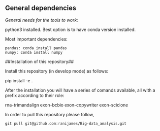 ## General dependencies ##

*General needs for the tools to work:*

python3 installed. Best option is to have conda version installed.

Most important dependencies:

```
pandas: conda install pandas
numpy: conda install numpy

```

##Installation of this repository##

Install this repository (in develop mode) as follows:

pip install -e .

After the installation you will have a series of comands available, all with a prefix according to their role:

rna-trimandalign
exon-bcbio
exon-copywriter
exon-sciclone

In order to pull this repository please follow,

```
git pull git@github.com:ranijames/Big-data_analysis.git
```

